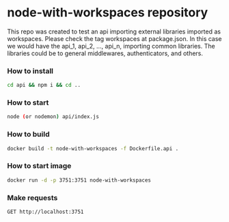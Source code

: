 # node-with-workspaces repository

This repo was created to test an api importing external libraries imported as workspaces.
Please check the tag workspaces at package.json.
In this case we would have the api_1, api_2, ..., api_n, importing common libraries.
The libraries could be to general middlewares, authenticators, and others.

### How to install

```bash
cd api && npm i && cd ..
```

### How to start

```bash
node (or nodemon) api/index.js
```

### How to build

```bash
docker build -t node-with-workspaces -f Dockerfile.api .
```

### How to start image

```bash
docker run -d -p 3751:3751 node-with-workspaces
```

### Make requests

```bash
GET http://localhost:3751
```
